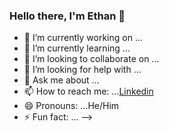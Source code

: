 ### Hello there, I'm Ethan 👋


- 🔭 I’m currently working on ...
- 🌱 I’m currently learning ...
- 👯 I’m looking to collaborate on ...
- 🤔 I’m looking for help with ...
- 💬 Ask me about ...
- 📫 How to reach me: ...[Linkedin](https://www.linkedin.com/in/ethan-liu-069717216/)
- 😄 Pronouns: ...He/Him
- ⚡ Fun fact: ...
-->
